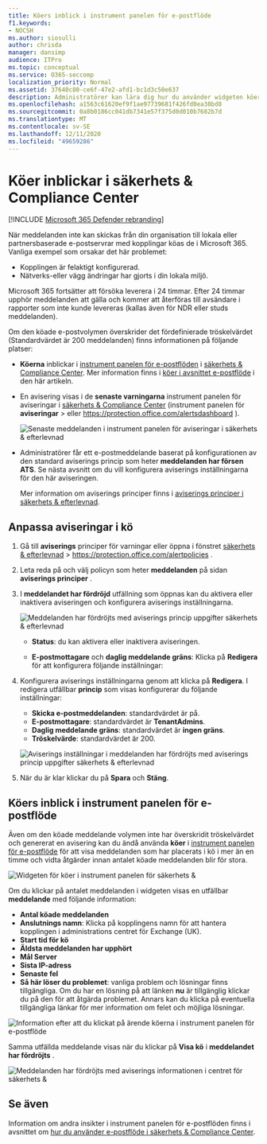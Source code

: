 ```yaml
---
title: Köers inblick i instrument panelen för e-postflöde
f1.keywords:
- NOCSH
ms.author: siosulli
author: chrisda
manager: dansimp
audience: ITPro
ms.topic: conceptual
ms.service: O365-seccomp
localization_priority: Normal
ms.assetid: 37640c80-ce6f-47e2-afd1-bc1d3c50e637
description: Administratörer kan lära dig hur du använder widgeten köer i instrument panelen för e-postflöde i säkerhets & Compliance Center för att övervaka misslyckade e-postflöden till deras lokala eller partner organisationer via utgående anslutningar.
ms.openlocfilehash: a1563c61620ef9f1ae97739681f426fd0ea38bd8
ms.sourcegitcommit: 0a8b0186cc041db7341e57f375d0d010b7682b7d
ms.translationtype: MT
ms.contentlocale: sv-SE
ms.lasthandoff: 12/11/2020
ms.locfileid: "49659286"
---
```

# <a name="queues-insight-in-the-security--compliance-center"></a>Köer inblickar i säkerhets & Compliance Center

[!INCLUDE [Microsoft 365 Defender rebranding](../includes/microsoft-defender-for-office.md)]


När meddelanden inte kan skickas från din organisation till lokala eller partnersbaserade e-postservrar med kopplingar köas de i Microsoft 365. Vanliga exempel som orsakar det här problemet:

- Kopplingen är felaktigt konfigurerad.
- Nätverks-eller vägg ändringar har gjorts i din lokala miljö.

Microsoft 365 fortsätter att försöka leverera i 24 timmar. Efter 24 timmar upphör meddelanden att gälla och kommer att återföras till avsändare i rapporter som inte kunde levereras (kallas även för NDR eller studs meddelanden).

Om den köade e-postvolymen överskrider det fördefinierade tröskelvärdet (Standardvärdet är 200 meddelanden) finns informationen på följande platser:

- **Köerna** inblickar i [instrument panelen för e-postflöden](mail-flow-insights-v2.md) i [säkerhets & Compliance Center](https://protection.office.com). Mer information finns i [köer i avsnittet e-postflöde](#queues-insight-in-the-mail-flow-dashboard) i den här artikeln.

- En avisering visas i de **senaste varningarna** instrument panelen för aviseringar i [säkerhets & Compliance Center](https://protection.office.com) (instrument panelen för **aviseringar** \>  eller <https://protection.office.com/alertsdashboard> ).

  ![Senaste meddelanden i instrument panelen för aviseringar i säkerhets & efterlevnad](../../media/mfi-queued-messages-alert.png)

- Administratörer får ett e-postmeddelande baserat på konfigurationen av den standard aviserings princip som heter **meddelanden har försen ATS**. Se nästa avsnitt om du vill konfigurera aviserings inställningarna för den här aviseringen.

  Mer information om aviserings principer finns i [aviserings principer i säkerhets & efterlevnad](../../compliance/alert-policies.md).

## <a name="customize-queue-alerts"></a>Anpassa aviseringar i kö

1. Gå till **aviserings** principer för varningar eller öppna i fönstret [säkerhets & efterlevnad](https://protection.office.com) \>  <https://protection.office.com/alertpolicies> .

2. Leta reda på och välj policyn som heter **meddelanden** på sidan **aviserings principer** .

3. I **meddelandet har fördröjd** utfällning som öppnas kan du aktivera eller inaktivera aviseringen och konfigurera aviserings inställningarna.

   ![Meddelanden har fördröjts med aviserings princip uppgifter säkerhets & efterlevnad](../../media/mfi-queued-messages-alert-policy.png)

   - **Status**: du kan aktivera eller inaktivera aviseringen.

   - **E-postmottagare** och **daglig meddelande gräns**: Klicka på **Redigera** för att konfigurera följande inställningar:

4. Konfigurera aviserings inställningarna genom att klicka på **Redigera**. I redigera utfällbar **princip** som visas konfigurerar du följande inställningar:

   - **Skicka e-postmeddelanden**: standardvärdet är på.
   - **E-postmottagare**: standardvärdet är **TenantAdmins**.
   - **Daglig meddelande gräns**: standardvärdet är **ingen gräns**.
   - **Tröskelvärde**: standardvärdet är 200.

   ![Aviserings inställningar i meddelanden har fördröjts med aviserings princip uppgifter säkerhets & efterlevnad](../../media/mfi-queued-messages-alert-policy-notification-settings.png)

5. När du är klar klickar du på **Spara** och **Stäng**.

## <a name="queues-insight-in-the-mail-flow-dashboard"></a>Köers inblick i instrument panelen för e-postflöde

Även om den köade meddelande volymen inte har överskridit tröskelvärdet och genererat en avisering kan du ändå använda **köer** i [instrument panelen för e-postflöde](mail-flow-insights-v2.md) för att visa meddelanden som har placerats i kö i mer än en timme och vidta åtgärder innan antalet köade meddelanden blir för stora.

![Widgeten för köer i instrument panelen för säkerhets &](../../media/mfi-queues-widget.png)

Om du klickar på antalet meddelanden i widgeten visas en utfällbar **meddelande** med följande information:

- **Antal köade meddelanden**
- **Anslutnings namn**: Klicka på kopplingens namn för att hantera kopplingen i administrations centret för Exchange (UK).
- **Start tid för kö**
- **Äldsta meddelanden har upphört**
- **Mål Server**
- **Sista IP-adress**
- **Senaste fel**
- **Så här löser du problemet**: vanliga problem och lösningar finns tillgängliga. Om du har en lösning på att länken **nu** är tillgänglig klickar du på den för att åtgärda problemet. Annars kan du klicka på eventuella tillgängliga länkar för mer information om felet och möjliga lösningar.

![Information efter att du klickat på ärende köerna i instrument panelen för e-postflöde](../../media/mfi-queues-details.png)

Samma utfällda meddelande visas när du klickar på **Visa kö** i **meddelandet har fördröjts** .

![Meddelanden har fördröjts med aviserings informationen i centret för säkerhets &](../../media/mfi-queued-messages-alert-details.png)

## <a name="see-also"></a>Se även

Information om andra insikter i instrument panelen för e-postflöden finns i avsnittet om [hur du använder e-postflöde i säkerhets & Compliance Center](mail-flow-insights-v2.md).

